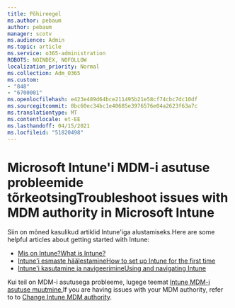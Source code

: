 ```yaml
---
title: Põhireegel
ms.author: pebaum
author: pebaum
manager: scotv
ms.audience: Admin
ms.topic: article
ms.service: o365-administration
ROBOTS: NOINDEX, NOFOLLOW
localization_priority: Normal
ms.collection: Adm_O365
ms.custom:
- "848"
- "6700001"
ms.openlocfilehash: e423e489d64bce211495b21e58cf74cbc7dc10df
ms.sourcegitcommit: 8bc60ec34bc1e40685e3976576e04a2623f63a7c
ms.translationtype: MT
ms.contentlocale: et-EE
ms.lasthandoff: 04/15/2021
ms.locfileid: "51820498"
---
```

# <a name="troubleshoot-issues-with-mdm-authority-in-microsoft-intune"></a><span data-ttu-id="c2e04-102">Microsoft Intune'i MDM-i asutuse probleemide tõrkeotsing</span><span class="sxs-lookup"><span data-stu-id="c2e04-102">Troubleshoot issues with MDM authority in Microsoft Intune</span></span>

<span data-ttu-id="c2e04-103">Siin on mõned kasulikud artiklid Intune'iga alustamiseks.</span><span class="sxs-lookup"><span data-stu-id="c2e04-103">Here are some helpful articles about getting started with Intune:</span></span>

- [<span data-ttu-id="c2e04-104">Mis on Intune?</span><span class="sxs-lookup"><span data-stu-id="c2e04-104">What is Intune?</span></span>](https://docs.microsoft.com/intune/what-is-intune)
- [<span data-ttu-id="c2e04-105">Intune'i esmaste häälestamine</span><span class="sxs-lookup"><span data-stu-id="c2e04-105">How to set up Intune for the first time</span></span>](https://docs.microsoft.com/intune/setup-steps)
- [<span data-ttu-id="c2e04-106">Intune'i kasutamine ja navigeerimine</span><span class="sxs-lookup"><span data-stu-id="c2e04-106">Using and navigating Intune</span></span>](https://docs.microsoft.com/intune/tutorial-walkthrough-intune-portal)

<span data-ttu-id="c2e04-107">Kui teil on MDM-i asutusega probleeme, lugege teemat [Intune MDM-i asutuse muutmine.](https://docs.microsoft.com/alchemyinsights/change-mdm-authority)</span><span class="sxs-lookup"><span data-stu-id="c2e04-107">If you are having issues with your MDM authority, refer to to [Change Intune MDM authority](https://docs.microsoft.com/alchemyinsights/change-mdm-authority).</span></span>